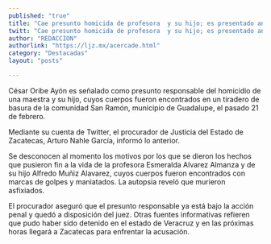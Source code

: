 ```yaml
---
published: "true"
title: "Cae presunto homicida de profesora  y su hijo; es presentado ante el juez  "
twitt: "Cae presunto homicida de profesora  y su hijo; es presentado ante el juez  "
author: "REDACCION"
authorlink: "https://ljz.mx/acercade.html"
category: "Destacadas"
layout: "posts"

---
```



  César Oribe Ayón es señalado como presunto responsable del homicidio de una maestra y su hijo, cuyos cuerpos fueron encontrados en un tiradero de basura de la comunidad San Ramón, municipio de Guadalupe, el pasado 21 de febrero.



  Mediante su cuenta de Twitter, el procurador de Justicia del Estado de Zacatecas, Arturo Nahle García, informó lo anterior.



  Se desconocen al momento los motivos por los que se dieron los hechos que pusieron fin a la vida de la profesora Esmeralda Alvarez Almanza y de su hijo Alfredo Muñiz Alavarez, cuyos cuerpos fueron encontrados con marcas de golpes y maniatados. La autopsia reveló que murieron  asfixiados.



  El procurador aseguró que el presunto responsable ya está bajo la acción penal y quedó a disposición del juez. Otras fuentes informativas refieren que pudo haber sido detenido en el estado de Veracruz y en las próximas horas llegará a Zacatecas para enfrentar la acusación.

